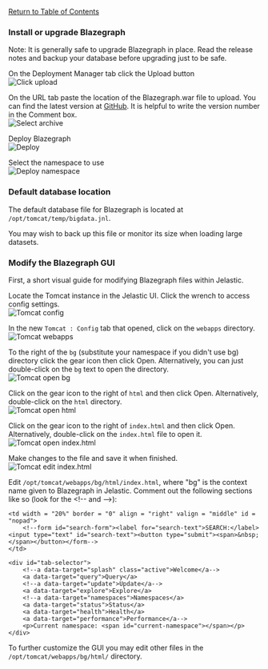 [Return to Table of Contents](README.md)
### Install or upgrade Blazegraph
Note: It is generally safe to upgrade Blazegraph in place. Read the release notes and backup your database before upgrading just to be safe.

On the Deployment Manager tab click the Upload button<br>
![Click upload](screenshots/blazegraph-1-upload-button.png)

On the URL tab paste the location of the Blazegraph.war file to upload. You can find the latest version at [GitHub](https://github.com/blazegraph/database/releases/latest). It is helpful to write the version number in the Comment box.<br>
![Select archive](screenshots/blazegraph-2-select-archive.png)

Deploy Blazegraph<br>
![Deploy](screenshots/blazegraph-3-deploy.png)

Select the namespace to use<br>
![Deploy namespace](screenshots/blazegraph-4-deploy-namespace.png)

### Default database location
The default database file for Blazegraph is located at `/opt/tomcat/temp/bigdata.jnl`.

You may wish to back up this file or monitor its size when loading large datasets.

### Modify the Blazegraph GUI
First, a short visual guide for modifying Blazegraph files within Jelastic.

Locate the Tomcat instance in the Jelastic UI. Click the wrench to access config settings.<br>
![Tomcat config](screenshots/tomcat-1-config.png)

In the new `Tomcat : Config` tab that opened, click on the `webapps` directory.<br>
![Tomcat webapps](screenshots/tomcat-2-webapps.png)

To the right of the `bg` (substitute your namespace if you didn't use bg) directory click the gear icon then click Open. Alternatively, you can just double-click on the `bg` text to open the directory.<br>
![Tomcat open bg](screenshots/tomcat-3-open-bg.png)

Click on the gear icon to the right of `html` and then click Open. Alternatively, double-click on the `html` directory.<br>
![Tomcat open html](screenshots/tomcat-4-open-html.png)

Click on the gear icon to the right of `index.html` and then click Open. Alternatively, double-click on the `index.html` file to open it.<br>
![Tomcat open index.html](screenshots/tomcat-5-open-index.html.png)

Make changes to the file and save it when finished.<br>
![Tomcat edit index.html](screenshots/tomcat-6-edit-index.html.png)

Edit `/opt/tomcat/webapps/bg/html/index.html`, where "bg" is the context name given to Blazegraph in Jelastic. Comment out the following sections like so (look for the \<!-- and --\>):
```
<td width = "20%" border = "0" align = "right" valign = "middle" id = "nopad">
    <!--form id="search-form"><label for="search-text">SEARCH:</label> <input type="text" id="search-text"><button type="submit"><span>&nbsp;</span></button></form-->
</td>
```
```
<div id="tab-selector">
    <!--a data-target="splash" class="active">Welcome</a-->
    <a data-target="query">Query</a>
    <!--a data-target="update">Update</a-->
    <a data-target="explore">Explore</a>
    <!--a data-target="namespaces">Namespaces</a>
    <a data-target="status">Status</a>
    <a data-target="health">Health</a>
    <a data-target="performance">Performance</a-->
    <p>Current namespace: <span id="current-namespace"></span></p>
</div>
```

To further customize the GUI you may edit other files in the `/opt/tomcat/webapps/bg/html/` directory.
